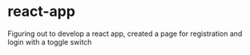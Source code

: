 # react-app
Figuring out to develop a react app, created a page for registration and login with a toggle switch
